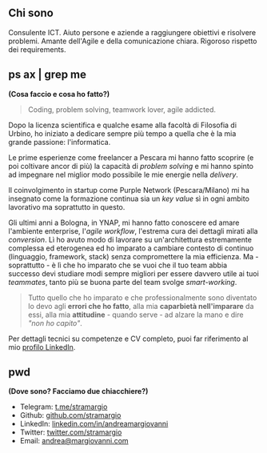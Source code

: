 ## Chi sono

Consulente ICT. Aiuto persone e aziende a raggiungere obiettivi e risolvere problemi.
Amante dell'Agile e della comunicazione chiara. Rigoroso rispetto dei requirements.


## ps ax | grep me

**(Cosa faccio e cosa ho fatto?)**

> Coding, problem solving, teamwork lover, agile addicted.

Dopo la licenza scientifica e qualche esame alla facoltà di Filosofia di Urbino, ho iniziato a dedicare sempre più tempo a quella che è la mia grande passione: l'informatica.

Le prime esperienze come freelancer a Pescara mi hanno fatto scoprire (e poi coltivare ancor di più) la capacità di *problem solving* e mi hanno spinto ad impegnare nel miglior modo possibile le mie energie nella *delivery*.

Il coinvolgimento in startup come Purple Network (Pescara/Milano) mi ha insegnato come la formazione continua sia un *key value* sì in ogni ambito lavorativo ma soprattutto in questo.

Gli ultimi anni a Bologna, in YNAP, mi hanno fatto conoscere ed amare l'ambiente enterprise, l'*agile workflow*, l'estrema cura dei dettagli mirati alla *conversion*. Lì ho avuto modo di lavorare su un'architettura estremamente complessa ed eterogenea ed ho imparato a cambiare contesto di continuo (linguaggio, framework, stack) senza compromettere la mia efficienza. Ma - soprattutto - è lì che ho imparato che se vuoi che il tuo team abbia successo devi studiare modi sempre migliori per essere davvero utile ai tuoi *teammates*, tanto più se buona parte del team svolge *smart-working*.

> Tutto quello che ho imparato e che professionalmente sono diventato lo devo agli **errori che ho fatto**, alla mia **caparbietà nell'imparare** da essi, alla mia **attitudine** - quando serve - ad alzare la mano e dire *"non ho capito"*.

Per dettagli tecnici su competenze e CV completo, puoi far riferimento al mio [profilo LinkedIn](https://www.linkedin.com/in/andreamargiovanni/).

## pwd

**(Dove sono? Facciamo due chiacchiere?)**

* Telegram: [t.me/stramargio](https://t.me/stramargio)
* Github: [github.com/stramargio](https://github.com/stramargio)
* LinkedIn: [linkedin.com/in/andreamargiovanni](https://www.linkedin.com/in/andreamargiovanni/)
* Twitter: [twitter.com/stramargio](https://twitter.com/stramargio)
* Email: [andrea@margiovanni.com](mailto:andrea@margiovanni.com)
